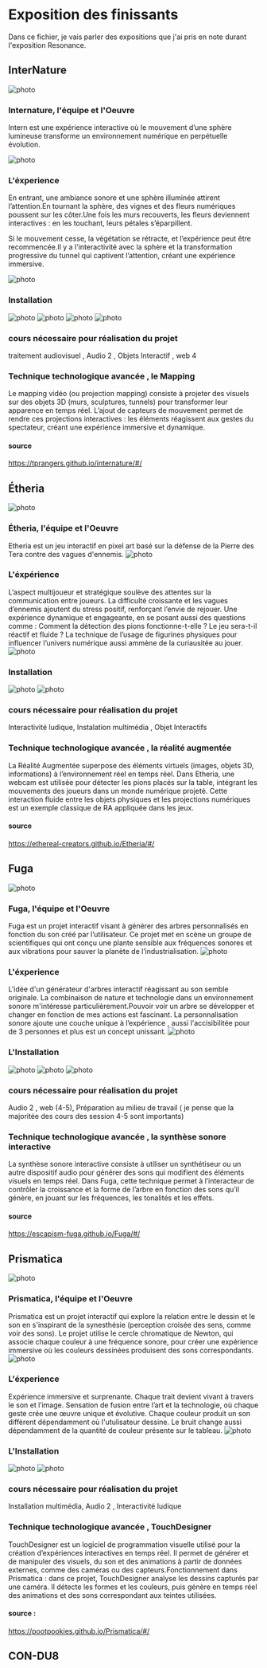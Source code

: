 # Exposition des finissants
Dans ce fichier, je vais parler des expositions que j'ai pris en note durant l'exposition Resonance.

## InterNature 
![photo](media/Internature_02.jpg)

### Internature, l'équipe et l'Oeuvre
Intern est une expérience interactive où le mouvement d’une sphère lumineuse transforme un environnement numérique en perpétuelle évolution.

![photo](media/equipe_internature.png)

### L'éxperience

En entrant, une ambiance sonore et une sphère illuminée attirent l’attention.En tournant la sphère, des vignes et des fleurs numériques poussent sur les côter.Une fois les murs recouverts, les fleurs deviennent interactives : en les touchant, leurs pétales s’éparpillent.

Si le mouvement cesse, la végétation se rétracte, et l’expérience peut être recommencée.Il y a l'interactivité avec la sphère et la transformation progressive du tunnel qui captivent l’attention, créant une expérience immersive.

![photo](media/Internature_final.jpg)

### Installation 

![photo](media/making_of_internature.png)
![photo](media/plantation_serre_3d_Internature.jpg)
![photo](media/plantation_sphere_interNature.jpg)
![photo](media/plantation_studio_InterNature.jpg)

### cours nécessaire pour réalisation du projet
traitement audiovisuel , Audio 2 , Objets Interactif , web 4
### Technique technologique avancée , le Mapping
Le mapping vidéo (ou projection mapping) consiste à projeter des visuels sur des objets 3D (murs, sculptures, tunnels) pour transformer leur apparence en temps réel. L’ajout de capteurs de mouvement permet de rendre ces projections interactives : les éléments réagissent aux gestes du spectateur, créant une expérience immersive et dynamique.
#### source 
<https://tprangers.github.io/internature/#/> 

## Étheria
![photo](media/etheria_03.png)
### Étheria, l'équipe et l'Oeuvre
Etheria est un jeu interactif en pixel art basé sur la défense de la Pierre des Tera contre des vagues d'ennemis.
![photo](media/etheria_groupe.png)

### L'éxpérience
L’aspect multijoueur et stratégique soulève des attentes sur la communication entre joueurs. La difficulté croissante et les vagues d’ennemis ajoutent du stress positif, renforçant l’envie de rejouer. Une expérience dynamique et engageante, en se posant aussi des questions comme : Comment la détection des pions fonctionne-t-elle ? Le jeu sera-t-il réactif et fluide ? La technique de l’usage de figurines physiques pour influencer l’univers numérique aussi ammène de la curiausitée au jouer.
![photo](media/etheria_01.jpg)

### Installation 
![photo](media/setup_etheria.png)
![photo](media/plantation_etheria.jpg)

### cours nécessaire pour réalisation du projet
Interactivité ludique, Instalation multimédia , Objet Interactifs
### Technique technologique avancée , la réalité augmentée
La Réalité Augmentée superpose des éléments virtuels (images, objets 3D, informations) à l’environnement réel en temps réel. Dans Etheria, une webcam est utilisée pour détecter les pions placés sur la table, intégrant les mouvements des joueurs dans un monde numérique projeté. Cette interaction fluide entre les objets physiques et les projections numériques est un exemple classique de RA appliquée dans les jeux.
#### source
<https://ethereal-creators.github.io/Etheria/#/>

## Fuga
![photo](media/logo_fuga.jpg)

### Fuga, l'équipe et l'Oeuvre
Fuga est un projet interactif visant à générer des arbres personnalisés en fonction du son créé par l’utilisateur. Ce projet met en scène un groupe de scientifiques qui ont conçu une plante sensible aux fréquences sonores et aux vibrations pour sauver la planète de l’industrialisation.
![photo](media/fuga_equipe.png)
### L'éxperience
L'idée d'un générateur d'arbres interactif réagissant au son semble originale. La combinaison de nature et technologie dans un environnement sonore m'intéresse particulièrement.Pouvoir voir un arbre se développer et changer en fonction de mes actions est fascinant. La personnalisation sonore ajoute une couche unique à l’expérience , aussi l'accisibilitée pour de 3 personnes et plus est un concept unissant.
![photo](media/installation_fuga.jpg)
### L'Installation
![photo](media/fuga_making.png)
![photo](media/schema_fuga1.png)
![photo](media/schema_fuga2.png)

### cours nécessaire pour réalisation du projet
Audio 2 , web (4-5), Préparation au milieu de travail ( je pense que la majoritée des cours des session 4-5 sont importants)
### Technique technologique avancée , la synthèse sonore interactive 
La synthèse sonore interactive consiste à utiliser un synthétiseur ou un autre dispositif audio pour générer des sons qui modifient des éléments visuels en temps réel. Dans Fuga, cette technique permet à l’interacteur de contrôler la croissance et la forme de l’arbre en fonction des sons qu’il génère, en jouant sur les fréquences, les tonalités et les effets.
#### source
<https://escapism-fuga.github.io/Fuga/#/>
## Prismatica
![photo](media/prismatica_logo.png)
### Prismatica, l'équipe et l'Oeuvre
Prismatica est un projet interactif qui explore la relation entre le dessin et le son en s'inspirant de la synesthésie (perception croisée des sens, comme voir des sons). Le projet utilise le cercle chromatique de Newton, qui associe chaque couleur à une fréquence sonore, pour créer une expérience immersive où les couleurs dessinées produisent des sons correspondants.
![photo](media/prismaticia_equipe.png)
### L'éxperience
Expérience immersive et surprenante. Chaque trait devient vivant à travers le son et l’image. Sensation de fusion entre l’art et la technologie, où chaque geste crée une œuvre unique et évolutive. Chaque couleur produit un son diffèrent dépendamment où l'utulisateur dessine. Le bruit change  aussi dépendamment de la quantité de couleur présente sur le tableau.
![photo](media/prismaticia_01.jpg)
### L'Installation
![photo](media/prismaticia_02.jpg)
![photo](media/prismaticia_schema.png)

### cours nécessaire pour réalisation du projet
Installation multimédia, Audio 2 , Interactivité ludique
### Technique technologique avancée , TouchDesigner
TouchDesigner est un logiciel de programmation visuelle utilisé pour la création d’expériences interactives en temps réel. Il permet de générer et de manipuler des visuels, du son et des animations à partir de données externes, comme des caméras ou des capteurs.Fonctionnement dans Prismatica : dans ce projet, TouchDesigner analyse les dessins capturés par une caméra. Il détecte les formes et les couleurs, puis génère en temps réel des animations et des sons correspondant aux teintes utilisées.
#### source : 
<https://pootpookies.github.io/Prismatica/#/>
## CON-DU8
















